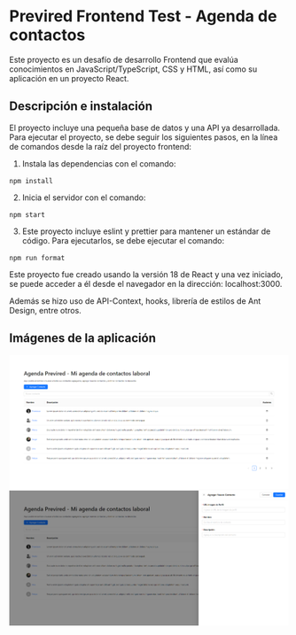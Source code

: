 # Previred Frontend Test - Agenda de contactos

Este proyecto es un desafío de desarrollo Frontend que evalúa conocimientos en JavaScript/TypeScript, CSS y HTML, así como su aplicación en un proyecto React.

## Descripción e instalación

El proyecto incluye una pequeña base de datos y una API ya desarrollada. Para ejecutar el proyecto, se debe seguir los siguientes pasos, en la línea de comandos desde la raíz del proyecto frontend:

1. Instala las dependencias con el comando:

```
npm install
```

2. Inicia el servidor con el comando:

```
npm start
```

3. Este proyecto incluye eslint y prettier para mantener un estándar de código. Para ejecutarlos, se debe ejecutar el comando:

```
npm run format
```

Este proyecto fue creado usando la versión 18 de React y una vez iniciado, se puede acceder a él desde el navegador en la dirección: localhost:3000.

Además se hizo uso de API-Context, hooks, librería de estilos de Ant Design, entre otros.

## Imágenes de la aplicación
![Texto alternativo](./public/desafio_1.png "Vista 1 de la aplicación")
![Texto alternativo](./public/desafio_2.png "Vista 2 de la aplicación")
